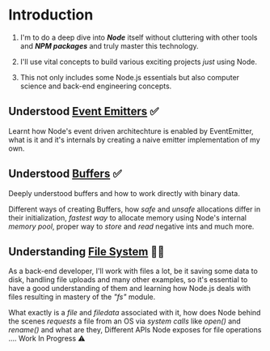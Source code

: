 # Introduction

1. I'm to do a deep dive into ***Node*** itself without cluttering with other tools and ***NPM packages*** and truly master this technology.

2. I'll use vital concepts to build various exciting projects *just* using Node.

3. This not only includes some Node.js essentials but also computer science and back-end engineering concepts.

## Understood [Event Emitters](https://nodejs.org/docs/latest/api/events.html#class-eventemitter) ✅

Learnt how Node's event driven architechture is enabled by EventEmitter, what is it and it's internals by creating a naive emitter implementation of my own.

## Understood [Buffers](https://nodejs.org/docs/latest/api/buffer.html#buffer) ✅

Deeply understood buffers and how to work directly with binary data.

Different ways of creating Buffers, how *safe* and *unsafe* allocations differ in their initialization, *fastest way* to allocate memory using Node's internal *memory pool*, proper way to *store* and *read* negative ints and much more.

## Understanding [File System](https://nodejs.org/docs/latest/api/fs.html#file-system) 🧑‍💻

As a back-end developer, I'll work with files a lot, be it saving some data to disk, handling file uploads and many other examples, so it's essential to have a good understanding of them and learning how Node.js deals with files resulting in mastery of the *"fs"* module.

What exactly is a *file* and *filedata* associated with it, how does Node behind the scenes *requests* a file from an OS via *system calls* like *open()* and *rename()* and what are they, Different APIs Node exposes for file operations .... Work In Progress ⚠️
